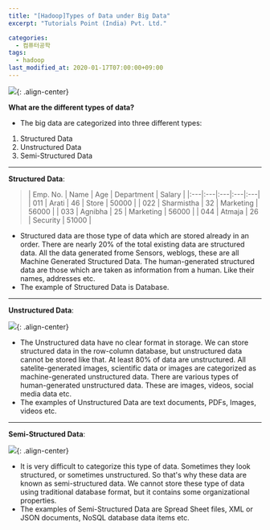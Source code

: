 ```yaml
---
title: "[Hadoop]Types of Data under Big Data"
excerpt: "Tutorials Point (India) Pvt. Ltd."

categories:
  - 컴퓨터공학
tags:
  - hadoop
last_modified_at: 2020-01-17T07:00:00+09:00
---
```


![](https://eliotjang.github.io/assets/images/hadoop/bigdata-type.png){: .align-center}  

**What are the different types of data?**  
  - The big data are categorized into three different types:  
  1. Structured Data
  2. Unstructured Data
  3. Semi-Structured Data  

- - -

**Structured Data**:  
  
>  | Emp. No. | Name | Age | Department | Salary |
  |:---|:---|:---|:---|:---|
  | 011 | Arati | 46 | Store | 50000 |
  | 022 | Sharmistha | 32 | Marketing | 56000 |
  | 033 | Agnibha | 25 | Marketing | 56000 |
  | 044 | Atmaja | 26 | Security | 51000 |  

  - Structured data are those type of data which are stored already in an order. There are nearly 20% of the total existing data are structured data. All the data generated frome Sensors, weblogs, these are all Machine Generated Structured Data. The human-generated structured data are those which are taken as information from a human. Like their names, addresses etc.  
  - The example of Structured Data is Database.  

- - -

**Unstructured Data**:  

![](https://eliotjang.github.io/assets/images/hadoop/unstructured-data.png){: .align-center}  
  - The Unstructured data have no clear format in storage. We can store structured data in the row-column database, but unstructured data cannot be stored like that. At least 80% of data are unstructured. All satelite-generated images, scientific data or images are categorized as machine-generated unstructured data. There are various types of human-generated unstructured data. These are images, videos, social media data etc.  
  - The examples of Unstructured Data are text documents, PDFs, Images, videos etc.  

- - -

**Semi-Structured Data**:

![](https://eliotjang.github.io/assets/images/hadoop/semi-structured-data.png){: .align-center}  
  - It is very difficult to categorize this type of data. Sometimes they look structured, or sometimes unstructured. So that's why these data are known as semi-structured data. We cannot store these type of data using traditional database format, but it contains some organizational properties.  
  - The examples of Semi-Structured Data are Spread Sheet files, XML or JSON documents, NoSQL database data items etc.  


